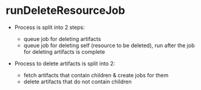 # runDeleteResourceJob

- Process is split into 2 steps:

  - queue job for deleting artifacts
  - queue job for deleting self (resource to be deleted), run after the job for deleting artifacts is complete

- Process to delete artifacts is split into 2:
  - fetch artifacts that contain children & create jobs for them
  - delete artifacts that do not contain children
